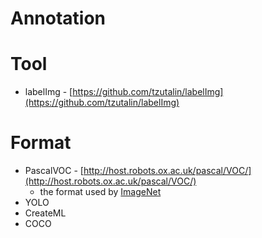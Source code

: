 # Annotation

# Tool

- labelImg - [https://github.com/tzutalin/labelImg](https://github.com/tzutalin/labelImg)

# Format

- PascalVOC - [http://host.robots.ox.ac.uk/pascal/VOC/](http://host.robots.ox.ac.uk/pascal/VOC/)
    - the format used by [ImageNet](http://www.image-net.org/)
- YOLO
- CreateML
- COCO